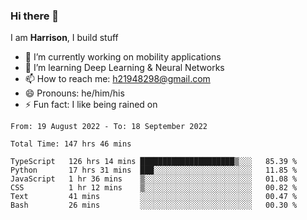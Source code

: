 ### Hi there 👋

I am **Harrison**, I build stuff 

<!--
**drogon98/drogon98** is a ✨ _special_ ✨ repository because its `README.md` (this file) appears on your GitHub profile.

Here are some ideas to get you started:

- 🔭 I’m currently working on ...
- 🌱 I’m currently learning ...
- 👯 I’m looking to collaborate on ...
- 🤔 I’m looking for help with ...
- 💬 Ask me about ...
- 📫 How to reach me: ...
- 😄 Pronouns: ...
- ⚡ Fun fact: ...
-->
<!--[![Anurag's GitHub stats](https://github-readme-stats.vercel.app/api?username=drogon98&theme=merko&show_icons=true)](https://github.com/anuraghazra/github-readme-stats)-->

- 🔭 I’m currently working on mobility applications
- 🌱 I’m learning Deep Learning & Neural Networks
- 📫 How to reach me: h21948298@gmail.com
- 😄 Pronouns: he/him/his
- ⚡ Fun fact: I like being rained on

<!--START_SECTION:waka-->

```text
From: 19 August 2022 - To: 18 September 2022

Total Time: 147 hrs 46 mins

TypeScript   126 hrs 14 mins █████████████████████▒░░░   85.39 %
Python       17 hrs 31 mins  ███░░░░░░░░░░░░░░░░░░░░░░   11.85 %
JavaScript   1 hr 36 mins    ▒░░░░░░░░░░░░░░░░░░░░░░░░   01.08 %
CSS          1 hr 12 mins    ▒░░░░░░░░░░░░░░░░░░░░░░░░   00.82 %
Text         41 mins         ░░░░░░░░░░░░░░░░░░░░░░░░░   00.47 %
Bash         26 mins         ░░░░░░░░░░░░░░░░░░░░░░░░░   00.30 %
```

<!--END_SECTION:waka-->
